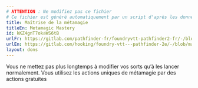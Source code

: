 ```yaml
---
# ATTENTION : Ne modifiez pas ce fichier
# Ce fichier est généré automatiquement par un script d'après les données du module Foundry VTT officiel et de sa traduction
title: Maîtrise de la métamagie
titleEn: Metamagic Mastery
id: kKZ4gnT7okaWS6tB
urlFr: https://gitlab.com/pathfinder-fr/foundryvtt-pathfinder2-fr/-/blob/master/data/feats/kKZ4gnT7okaWS6tB.htm
urlEn: https://gitlab.com/hooking/foundry-vtt---pathfinder-2e/-/blob/master/packs/data/feats.db/metamagic-mastery.json
layout: dons
---
```

Vous ne mettez pas plus longtemps à modifier vos sorts qu’à les lancer normalement. Vous utilisez les actions uniques de métamagie par des actions gratuites
